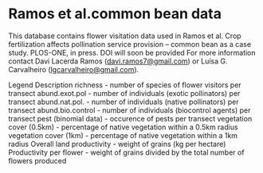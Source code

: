 # Ramos et al.common bean data


This database contains flower visitation data used in Ramos et al. Crop fertilization affects pollination service provision – common bean as a case study. PLOS-ONE, in press.
DOI will soon be provided
For more information contact Davi Lacerda Ramos (davi.ramos7@gmail.com) or Luísa G. Carvalheiro (lgcarvalheiro@gmail.com).

Legend	Description
richness	- number of species of flower visitors  per transect
abund.exot.pol	- number of individuals (exotic pollinators) per transect
abund.nat.pol. -	number of individuals (native pollinators) per transect
abund.bio.control	- number of individuals (biocontrol agents) per transect
pest (binomial data)	- occurence of pests per transect
vegetation cover (0.5km)	- percentage of native vegetation within a 0.5km radius
vegetation cover (1km) -	percentage of native vegetation within a 1km radius
Overall land productivity	- weight of grains (kg per hectare)
Productivity per flower	- weight of grains divided by the total number of flowers produced

